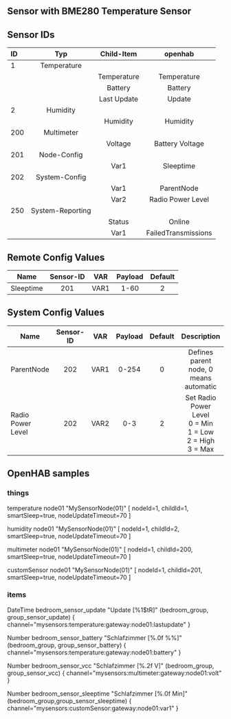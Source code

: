 ## Sensor with BME280 Temperature Sensor

## Sensor IDs
| ID | Typ | Child-Item | openhab |
|:--- |:-------:|:--------:|:--------:|
| 1  | Temperature | | |
|    |             |Temperature| Temperature|
|    |             |Battery| Battery|
|    |             |Last Update| Update|
| 2  | Humidity | | |
|    |             |Humidity| Humidity|
|200 | Multimeter |
|    |             |Voltage| Battery Voltage|
|201 | Node-Config | | |
|    |             |Var1| Sleeptime|
|202 | System-Config | | |
|    |             |Var1| ParentNode|
|    |             |Var2| Radio Power Level|
|250 | System-Reporting | | |
|    |             |Status| Online|
|    |             |Var1| FailedTransmissions|

## Remote Config Values

| Name       | Sensor-ID          | VAR | Payload  |  Default |
| ------------- |:-------------:|:----:|:-----:|:-----:
| Sleeptime     | 201 | VAR1 | 1-60 | 2 |

## System Config Values

| Name       | Sensor-ID          | VAR | Payload  |  Default | Description |
| ------------- |:-------------:|:----:|:-----:|:-----:| :-----:|
| ParentNode     | 202 | VAR1 | 0-254 | 0 | Defines parent node, 0 means automatic |
| Radio Power Level | 202 | VAR2 | 0-3| 2 | Set Radio Power Level<br/>0 = Min<br/>1 = Low<br/>2 = High<br/>3 = Max |

## OpenHAB samples

### things
temperature     node01   "MySensorNode(01)"	[ nodeId=1, childId=1, smartSleep=true, nodeUpdateTimeout=70 ]

humidity        node01   "MySensorNode(01)"	[ nodeId=1, childId=2, smartSleep=true, nodeUpdateTimeout=70 ]

multimeter      node01   "MySensorNode(01)"	[ nodeId=1, childId=200, smartSleep=true, nodeUpdateTimeout=70 ]

customSensor    node01   "MySensorNode(01)"	[ nodeId=1, childId=201, smartSleep=true, nodeUpdateTimeout=70 ]


### items
DateTime bedroom_sensor_update				"Update [%1$tR]"					<clock>				(bedroom_group, group_sensor_update)							{ channel="mysensors:temperature:gateway:node01:lastupdate" }

Number	 bedroom_sensor_battery				"Schlafzimmer [%.0f %%]"			<battery>			(bedroom_group, group_sensor_battery)                           { channel="mysensors:temperature:gateway:node01:battery" }

Number	 bedroom_sensor_vcc					 "Schlafzimmer [%.2f V]"			 <energy>			 (bedroom_group, group_sensor_vcc)      						{ channel="mysensors:multimeter:gateway:node01:volt" }

Number   bedroom_sensor_sleeptime            "Schlafzimmer [%.0f Min]"          <sleeptime>         (bedroom_group,group_sensor_sleeptime)							{ channel="mysensors:customSensor:gateway:node01:var1" }
